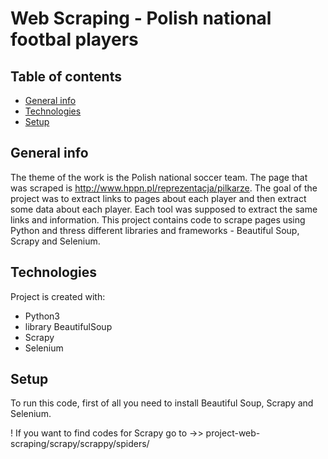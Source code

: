 # Web Scraping - Polish national footbal players

## Table of contents
* [General info](#general-info)
* [Technologies](#technologies)
* [Setup](#setup)

## General info
The theme of the work is the Polish national soccer team. The page that was scraped is http://www.hppn.pl/reprezentacja/pilkarze. The goal of the project was to extract links to pages about each player and then extract some data about each player. Each tool was supposed to extract the same links and information. This project contains code to scrape pages using Python and thress different libraries and frameworks - Beautiful Soup, Scrapy and Selenium. 
	
## Technologies
Project is created with:
* Python3
* library BeautifulSoup
* Scrapy 
* Selenium
	
## Setup
To run this code, first of all you need to install Beautiful Soup, Scrapy and Selenium. 


! If you want to find codes for Scrapy go to ->>  project-web-scraping/scrapy/scrappy/spiders/


